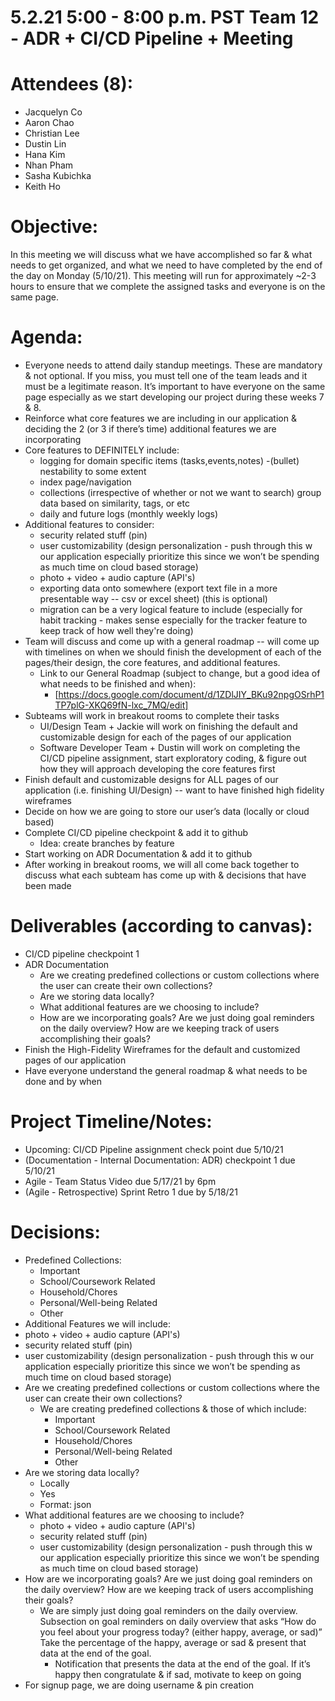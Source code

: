# 5.2.21 5:00 - 8:00 p.m. PST Team 12 - ADR + CI/CD Pipeline +  Meeting
# Attendees (8):
- Jacquelyn Co
- Aaron Chao
- Christian Lee
- Dustin Lin
- Hana Kim
- Nhan Pham 
- Sasha Kubichka
- Keith Ho

# Objective: 
In this meeting we will discuss what we have accomplished so far & what needs to get organized, and what we need to have completed by the end of the day on Monday (5/10/21). This meeting will run for approximately ~2-3 hours to ensure that we complete the assigned tasks and everyone is on the same page.

# Agenda:
- Everyone needs to attend daily standup meetings. These are mandatory & not optional. If you miss, you must tell one of the team leads and it must be a legitimate reason. It’s important to have everyone on the same page especially as we start developing our project during these weeks 7 & 8.
- Reinforce what core features we are including in our application & deciding the 2 (or 3 if there’s time) additional features we are incorporating
- Core features to DEFINITELY include: 
  - logging for domain specific items (tasks,events,notes)
  -(bullet) nestability to some extent
  - index page/navigation
  - collections (irrespective of whether or not we want to search) group data based on similarity, tags, or etc
  - daily and future logs (monthly weekly logs)
- Additional features to consider: 
  - security related stuff (pin)
  - user customizability (design personalization - push through this w our application especially prioritize this since we won’t be spending as much time on cloud based storage)
  - photo + video + audio capture (API's)
  - exporting data onto somewhere (export text file in a more presentable way -- csv or excel sheet) (this is optional)
  - migration can be a very logical feature to include (especially for habit tracking - makes sense especially for the tracker feature to keep track of how well they're doing)
- Team will discuss and come up with a general roadmap -- will come up with timelines on when we should finish the development of each of the pages/their design, the core features, and additional features.
  - Link to our General Roadmap (subject to change, but a good idea of what needs to be finished and when): 
    - [https://docs.google.com/document/d/1ZDlJIY_BKu92npgOSrhP1TP7plG-XKQ69fN-lxc_7MQ/edit]
- Subteams will work in breakout rooms to complete their tasks
  - UI/Design Team + Jackie will work on finishing the default and customizable design for each of the pages of our application
  - Software Developer Team + Dustin will work on completing the CI/CD pipeline assignment, start exploratory coding, & figure out how they will approach developing the core features first
- Finish default and customizable designs for ALL pages of our application (i.e. finishing UI/Design) -- want to have finished high fidelity wireframes 
- Decide on how we are going to store our user’s data (locally or cloud based)
- Complete CI/CD pipeline checkpoint & add it to github
  - Idea: create branches by feature
- Start working on ADR Documentation & add it to github
- After working in breakout rooms, we will all come back together to discuss what each subteam has come up with & decisions that have been made

# Deliverables (according to canvas):
- CI/CD pipeline checkpoint 1
- ADR Documentation
  - Are we creating predefined collections or custom collections where the user can create their own collections?
  - Are we storing data locally?
  - What additional features are we choosing to include?
  - How are we incorporating goals? Are we just doing goal reminders on the daily overview? How are we keeping track of users accomplishing their goals?
- Finish the High-Fidelity Wireframes for the default and customized pages of our application
- Have everyone understand the general roadmap & what needs to be done and by when

# Project Timeline/Notes:
- Upcoming: CI/CD Pipeline assignment check point due 5/10/21
- (Documentation - Internal Documentation: ADR) checkpoint 1 due 5/10/21
- Agile - Team Status Video due 5/17/21 by 6pm
- (Agile - Retrospective) Sprint Retro 1 due by 5/18/21


# Decisions:
- Predefined Collections:
  - Important
  - School/Coursework Related
  - Household/Chores
  - Personal/Well-being Related
  - Other
 - Additional Features we will include:
  - photo + video + audio capture (API's)
  - security related stuff (pin)
  - user customizability (design personalization - push through this w our application especially prioritize this since we won’t be spending as much time on cloud based storage)
- Are we creating predefined collections or custom collections where the user can create their own collections?
  - We are creating predefined collections & those of which include:
    - Important
    - School/Coursework Related
    - Household/Chores
    - Personal/Well-being Related
    - Other
- Are we storing data locally?
  - Locally
  - Yes
  - Format: json
- What additional features are we choosing to include?
  - photo + video + audio capture (API's)
  - security related stuff (pin)
  - user customizability (design personalization - push through this w our application especially prioritize this since we won’t be spending as much time on cloud based storage)
- How are we incorporating goals? Are we just doing goal reminders on the daily overview? How are we keeping track of users accomplishing their goals?
  - We are simply just doing goal reminders on the daily overview. Subsection on goal reminders on daily overview that asks “How do you feel about your progress today? (either happy, average, or sad)” Take the percentage of the happy, average or sad & present that data at the end of the goal. 
    - Notification that presents the data at the end of the goal. If it’s happy then congratulate & if sad, motivate to keep on going
- For signup page, we are doing username & pin creation




